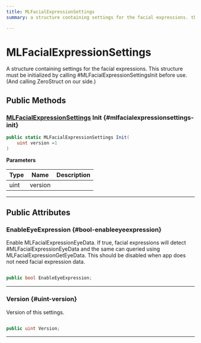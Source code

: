 ```yaml
---
title: MLFacialExpressionSettings
summary: a structure containing settings for the facial expressions. this structure must be initialized by calling #mlfacialexpressionsettingsinit before use. and calling zerostruct on our side. 

---
```


# MLFacialExpressionSettings




A structure containing settings for the facial expressions. This structure must be initialized by calling #MLFacialExpressionSettingsInit before use. (And calling ZeroStruct on our side.)   





## Public Methods

### [MLFacialExpressionSettings](/unity-api/api/UnityEngine.XR.MagicLeap/MLFacialExpression/NativeBindings/UnityEngine.XR.MagicLeap.MLFacialExpression.NativeBindings.MLFacialExpressionSettings.md) Init {#mlfacialexpressionsettings-init}

```csharp
public static MLFacialExpressionSettings Init(
    uint version =1
)
```


**Parameters**

| Type | Name  | Description  | 
|--|--|--|
| uint |version||






-----------

## Public Attributes

### EnableEyeExpression {#bool-enableeyeexpression}

Enable MLFacialExpressionEyeData. If true, facial expressions will detect #MLFacialExpressionEyeData and the same can queried using MLFacialExpressionGetEyeData. This should be disabled when app does not need facial expression data. 

```csharp

public bool EnableEyeExpression;

```






-----------

### Version {#uint-version}

Version of this settings. 

```csharp

public uint Version;

```






-----------

